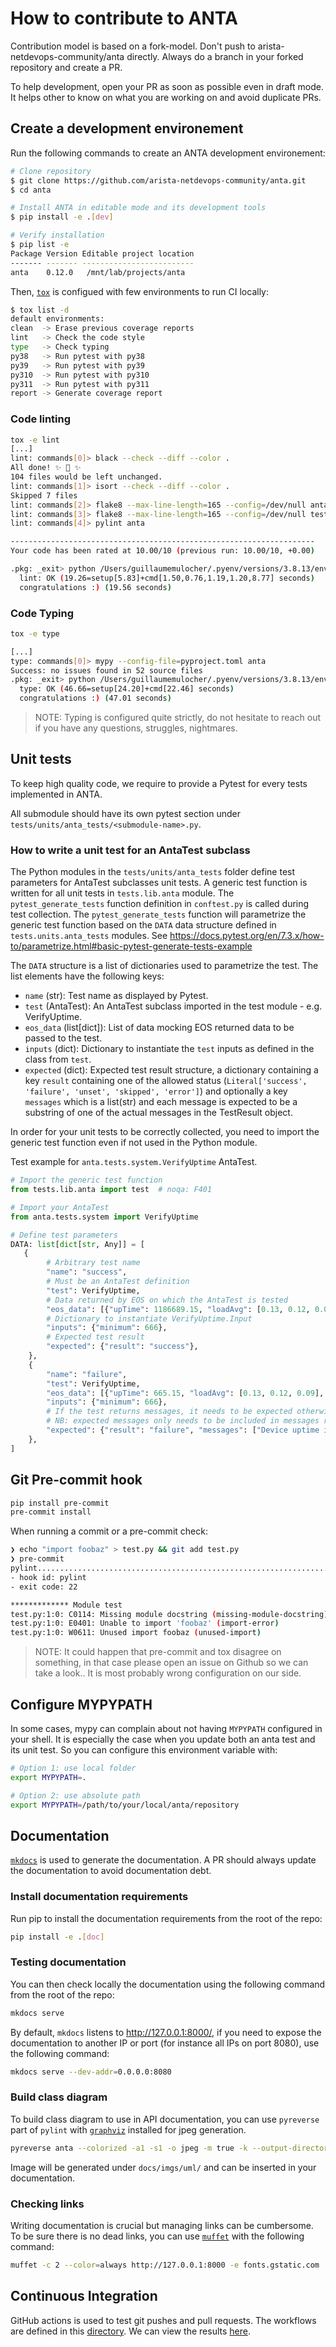 <!--
  ~ Copyright (c) 2023 Arista Networks, Inc.
  ~ Use of this source code is governed by the Apache License 2.0
  ~ that can be found in the LICENSE file.
  -->

# How to contribute to ANTA

Contribution model is based on a fork-model. Don't push to arista-netdevops-community/anta directly. Always do a branch in your forked repository and create a PR.

To help development, open your PR as soon as possible even in draft mode. It helps other to know on what you are working on and avoid duplicate PRs.

## Create a development environement

Run the following commands to create an ANTA development environement:

```bash
# Clone repository
$ git clone https://github.com/arista-netdevops-community/anta.git
$ cd anta

# Install ANTA in editable mode and its development tools
$ pip install -e .[dev]

# Verify installation
$ pip list -e
Package Version Editable project location
------- ------- -------------------------
anta    0.12.0   /mnt/lab/projects/anta
```

Then, [`tox`](https://tox.wiki/) is configued with few environments to run CI locally:

```bash
$ tox list -d
default environments:
clean  -> Erase previous coverage reports
lint   -> Check the code style
type   -> Check typing
py38   -> Run pytest with py38
py39   -> Run pytest with py39
py310  -> Run pytest with py310
py311  -> Run pytest with py311
report -> Generate coverage report
```

### Code linting

```bash
tox -e lint
[...]
lint: commands[0]> black --check --diff --color .
All done! ✨ 🍰 ✨
104 files would be left unchanged.
lint: commands[1]> isort --check --diff --color .
Skipped 7 files
lint: commands[2]> flake8 --max-line-length=165 --config=/dev/null anta
lint: commands[3]> flake8 --max-line-length=165 --config=/dev/null tests
lint: commands[4]> pylint anta

--------------------------------------------------------------------
Your code has been rated at 10.00/10 (previous run: 10.00/10, +0.00)

.pkg: _exit> python /Users/guillaumemulocher/.pyenv/versions/3.8.13/envs/anta/lib/python3.8/site-packages/pyproject_api/_backend.py True setuptools.build_meta
  lint: OK (19.26=setup[5.83]+cmd[1.50,0.76,1.19,1.20,8.77] seconds)
  congratulations :) (19.56 seconds)
```

### Code Typing

```bash
tox -e type

[...]
type: commands[0]> mypy --config-file=pyproject.toml anta
Success: no issues found in 52 source files
.pkg: _exit> python /Users/guillaumemulocher/.pyenv/versions/3.8.13/envs/anta/lib/python3.8/site-packages/pyproject_api/_backend.py True setuptools.build_meta
  type: OK (46.66=setup[24.20]+cmd[22.46] seconds)
  congratulations :) (47.01 seconds)
```

> NOTE: Typing is configured quite strictly, do not hesitate to reach out if you have any questions, struggles, nightmares.

## Unit tests

To keep high quality code, we require to provide a Pytest for every tests implemented in ANTA.

All submodule should have its own pytest section under `tests/units/anta_tests/<submodule-name>.py`.

### How to write a unit test for an AntaTest subclass

The Python modules in the `tests/units/anta_tests` folder  define test parameters for AntaTest subclasses unit tests.
A generic test function is written for all unit tests in `tests.lib.anta` module.
The `pytest_generate_tests` function definition in `conftest.py` is called during test collection.
The `pytest_generate_tests` function will parametrize the generic test function based on the `DATA` data structure defined in `tests.units.anta_tests` modules.
See https://docs.pytest.org/en/7.3.x/how-to/parametrize.html#basic-pytest-generate-tests-example

The `DATA` structure is a list of dictionaries used to parametrize the test.
The list elements have the following keys:
- `name` (str): Test name as displayed by Pytest.
- `test` (AntaTest): An AntaTest subclass imported in the test module - e.g. VerifyUptime.
- `eos_data` (list[dict]): List of data mocking EOS returned data to be passed to the test.
- `inputs` (dict): Dictionary to instantiate the `test` inputs as defined in the class from `test`.
- `expected` (dict): Expected test result structure, a dictionary containing a key
    `result` containing one of the allowed status (`Literal['success', 'failure', 'unset', 'skipped', 'error']`) and optionally a key `messages` which is a list(str) and each message is expected to  be a substring of one of the actual messages in the TestResult object.


In order for your unit tests to be correctly collected, you need to import the generic test function even if not used in the Python module.

Test example for `anta.tests.system.VerifyUptime` AntaTest.

``` python
# Import the generic test function
from tests.lib.anta import test  # noqa: F401

# Import your AntaTest
from anta.tests.system import VerifyUptime

# Define test parameters
DATA: list[dict[str, Any]] = [
   {
        # Arbitrary test name
        "name": "success",
        # Must be an AntaTest definition
        "test": VerifyUptime,
        # Data returned by EOS on which the AntaTest is tested
        "eos_data": [{"upTime": 1186689.15, "loadAvg": [0.13, 0.12, 0.09], "users": 1, "currentTime": 1683186659.139859}],
        # Dictionary to instantiate VerifyUptime.Input
        "inputs": {"minimum": 666},
        # Expected test result
        "expected": {"result": "success"},
    },
    {
        "name": "failure",
        "test": VerifyUptime,
        "eos_data": [{"upTime": 665.15, "loadAvg": [0.13, 0.12, 0.09], "users": 1, "currentTime": 1683186659.139859}],
        "inputs": {"minimum": 666},
        # If the test returns messages, it needs to be expected otherwise test will fail.
        # NB: expected messages only needs to be included in messages returned by the test. Exact match is not required.
        "expected": {"result": "failure", "messages": ["Device uptime is 665.15 seconds"]},
    },
]
```

## Git Pre-commit hook

```bash
pip install pre-commit
pre-commit install
```

When running a commit or a pre-commit check:

``` bash
❯ echo "import foobaz" > test.py && git add test.py
❯ pre-commit
pylint...................................................................Failed
- hook id: pylint
- exit code: 22

************* Module test
test.py:1:0: C0114: Missing module docstring (missing-module-docstring)
test.py:1:0: E0401: Unable to import 'foobaz' (import-error)
test.py:1:0: W0611: Unused import foobaz (unused-import)
```

> NOTE: It could happen that pre-commit and tox disagree on something, in that case please open an issue on Github so we can take a look.. It is most probably wrong configuration on our side.

## Configure MYPYPATH

In some cases, mypy can complain about not having `MYPYPATH` configured in your shell. It is especially the case when you update both an anta test and its unit test. So you can configure this environment variable with:

```bash
# Option 1: use local folder
export MYPYPATH=.

# Option 2: use absolute path
export MYPYPATH=/path/to/your/local/anta/repository
```

## Documentation

[`mkdocs`](https://www.mkdocs.org/) is used to generate the documentation. A PR should always update the documentation to avoid documentation debt.

### Install documentation requirements

Run pip to install the documentation requirements from the root of the repo:

```bash
pip install -e .[doc]
```

### Testing documentation

You can then check locally the documentation using the following command from the root of the repo:

```bash
mkdocs serve
```

By default, `mkdocs` listens to http://127.0.0.1:8000/, if you need to expose the documentation to another IP or port (for instance all IPs on port 8080), use the following command:

```bash
mkdocs serve --dev-addr=0.0.0.0:8080
```

### Build class diagram

To build class diagram to use in API documentation, you can use `pyreverse` part of `pylint` with [`graphviz`](https://graphviz.org/) installed for jpeg generation.

```bash
pyreverse anta --colorized -a1 -s1 -o jpeg -m true -k --output-directory docs/imgs/uml/ -c <FQDN anta class>
```

Image will be generated under `docs/imgs/uml/` and can be inserted in your documentation.

### Checking links

Writing documentation is crucial but managing links can be cumbersome. To be sure there is no dead links, you can use [`muffet`](https://github.com/raviqqe/muffet) with the following command:

```bash
muffet -c 2 --color=always http://127.0.0.1:8000 -e fonts.gstatic.com
```

## Continuous Integration

GitHub actions is used to test git pushes and pull requests. The workflows are defined in this [directory](https://github.com/arista-netdevops-community/anta/tree/main/.github/workflows). We can view the results [here](https://github.com/arista-netdevops-community/anta/actions).
